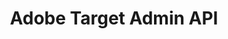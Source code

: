 ---
title: Adobe Target Admin API
description: Adobe Target Admin API
openAPISpec: https://raw.githubusercontent.com/AdobeDocs/analytics-apis/main/src/swagger_2.0.json  
--- 